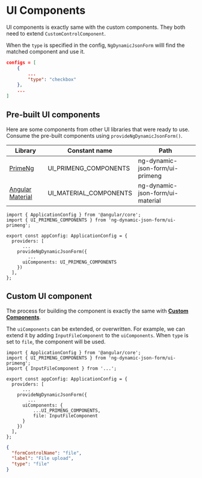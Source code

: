 # UI Components

UI components is exactly same with the custom components. They both need to extend `CustomControlComponent`.

When the `type` is specified in the config, `NgDynamicJsonForm` willl find the matched component and use it.

```json
configs = [
	{
		...
		"type": "checkbox"
	},
	...
]
```

## Pre-built UI components

Here are some components from other UI libraries that were ready to use. Consume the pre-built components using `provideNgDynamicJsonForm()`.

[PrimeNg]: https://www.npmjs.com/package/primeng
[Angular Material]: https://www.npmjs.com/package/@angular/material

| Library            | Constant name          | Path                             |
| ------------------ | ---------------------- | -------------------------------- |
| [PrimeNg]          | UI_PRIMENG_COMPONENTS  | ng-dynamic-json-form/ui-primeng  |
| [Angular Material] | UI_MATERIAL_COMPONENTS | ng-dynamic-json-form/ui-material |

```tsx
import { ApplicationConfig } from '@angular/core';
import { UI_PRIMENG_COMPONENTS } from 'ng-dynamic-json-form/ui-primeng';

export const appConfig: ApplicationConfig = {
  providers: [
	  ...
    provideNgDynamicJsonForm({
	    ...
      uiComponents: UI_PRIMENG_COMPONENTS
    })
  ],
};
```

## Custom UI component

The process for building the component is exactly the same with [**Custom Components**](../v8/custom-components/custom-components_en.md).

The `uiComponents` can be extended, or overwritten. For example, we can extend it by adding `InputFileComponent` to the `uiComponents`. When `type` is set to `file`, the component will be used.

```tsx
import { ApplicationConfig } from '@angular/core';
import { UI_PRIMENG_COMPONENTS } from 'ng-dynamic-json-form/ui-primeng';
import { InputFileComponent } from '...';

export const appConfig: ApplicationConfig = {
  providers: [
	  ...
    provideNgDynamicJsonForm({
	    ...
      uiComponents: {
	      ...UI_PRIMENG_COMPONENTS,
	      file: InputFileComponent
      }
    })
  ],
};
```

```json
{
  "formControlName": "file",
  "label": "File upload",
  "type": "file"
}
```
